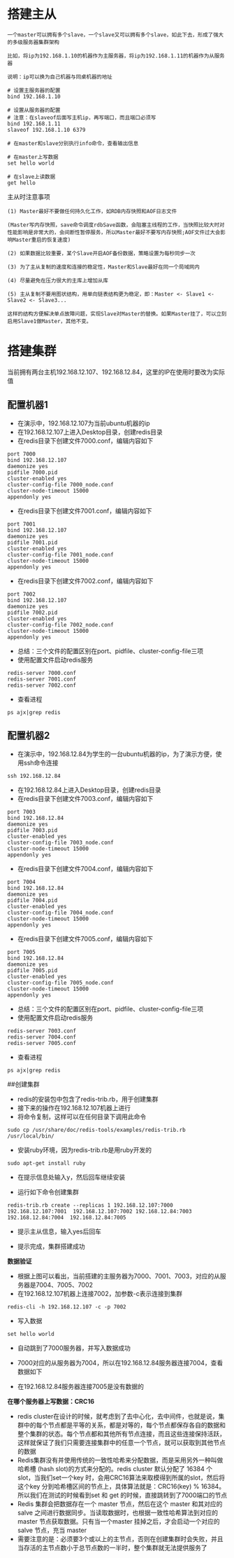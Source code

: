 # 搭建主从

```
一个master可以拥有多个slave，一个slave又可以拥有多个slave，如此下去，形成了强大的多级服务器集群架构

比如，将ip为192.168.1.10的机器作为主服务器，将ip为192.168.1.11的机器作为从服务器

说明：ip可以换为自己机器与同桌机器的地址

# 设置主服务器的配置
bind 192.168.1.10

# 设置从服务器的配置
# 注意：在slaveof后面写主机ip，再写端口，而且端口必须写
bind 192.168.1.11
slaveof 192.168.1.10 6379

# 在master和slave分别执行info命令，查看输出信息

# 在master上写数据
set hello world

# 在slave上读数据
get hello
```

主从时注意事项

```
(1) Master最好不要做任何持久化工作，如RDB内存快照和AOF日志文件

(Master写内存快照，save命令调度rdbSave函数，会阻塞主线程的工作，当快照比较大时对性能影响是非常大的，会间断性暂停服务，所以Master最好不要写内存快照;AOF文件过大会影响Master重启的恢复速度)

(2) 如果数据比较重要，某个Slave开启AOF备份数据，策略设置为每秒同步一次

(3) 为了主从复制的速度和连接的稳定性，Master和Slave最好在同一个局域网内

(4) 尽量避免在压力很大的主库上增加从库

(5) 主从复制不要用图状结构，用单向链表结构更为稳定，即：Master <- Slave1 <- Slave2 <- Slave3...

这样的结构方便解决单点故障问题，实现Slave对Master的替换。如果Master挂了，可以立刻启用Slave1做Master，其他不变。
```

# 搭建集群

当前拥有两台主机192.168.12.107、192.168.12.84，这里的IP在使用时要改为实际值

##  配置机器1

- 在演示中，192.168.12.107为当前ubuntu机器的ip
- 在192.168.12.107上进入Desktop目录，创建redis目录
- 在redis目录下创建文件7000.conf，编辑内容如下

```
port 7000
bind 192.168.12.107
daemonize yes
pidfile 7000.pid
cluster-enabled yes
cluster-config-file 7000_node.conf
cluster-node-timeout 15000
appendonly yes
```

- 在redis目录下创建文件7001.conf，编辑内容如下

```
port 7001
bind 192.168.12.107
daemonize yes
pidfile 7001.pid
cluster-enabled yes
cluster-config-file 7001_node.conf
cluster-node-timeout 15000
appendonly yes
```

- 在redis目录下创建文件7002.conf，编辑内容如下

```
port 7002
bind 192.168.12.107
daemonize yes
pidfile 7002.pid
cluster-enabled yes
cluster-config-file 7002_node.conf
cluster-node-timeout 15000
appendonly yes
```

- 总结：三个文件的配置区别在port、pidfile、cluster-config-file三项
- 使用配置文件启动redis服务

```
redis-server 7000.conf
redis-server 7001.conf
redis-server 7002.conf
```

- 查看进程

```
ps ajx|grep redis
```

## 配置机器2

- 在演示中，192.168.12.84为学生的一台ubuntu机器的ip，为了演示方便，使用ssh命令连接

```
ssh 192.168.12.84
```

- 在192.168.12.84上进入Desktop目录，创建redis目录
- 在redis目录下创建文件7003.conf，编辑内容如下

```
port 7003
bind 192.168.12.84
daemonize yes
pidfile 7003.pid
cluster-enabled yes
cluster-config-file 7003_node.conf
cluster-node-timeout 15000
appendonly yes

```

- 在redis目录下创建文件7004.conf，编辑内容如下

```
port 7004
bind 192.168.12.84
daemonize yes
pidfile 7004.pid
cluster-enabled yes
cluster-config-file 7004_node.conf
cluster-node-timeout 15000
appendonly yes

```

- 在redis目录下创建文件7005.conf，编辑内容如下

```
port 7005
bind 192.168.12.84
daemonize yes
pidfile 7005.pid
cluster-enabled yes
cluster-config-file 7005_node.conf
cluster-node-timeout 15000
appendonly yes

```

- 总结：三个文件的配置区别在port、pidfile、cluster-config-file三项
- 使用配置文件启动redis服务

```
redis-server 7003.conf
redis-server 7004.conf
redis-server 7005.conf
```

- 查看进程

```
ps ajx|grep redis
```

##创建集群

- redis的安装包中包含了redis-trib.rb，用于创建集群
- 接下来的操作在192.168.12.107机器上进行
- 将命令复制，这样可以在任何目录下调用此命令

```
sudo cp /usr/share/doc/redis-tools/examples/redis-trib.rb /usr/local/bin/
```

- 安装ruby环境，因为redis-trib.rb是用ruby开发的

```
sudo apt-get install ruby
```

- 在提示信息处输入y，然后回车继续安装

- 运行如下命令创建集群

```
redis-trib.rb create --replicas 1 192.168.12.107:7000 192.168.12.107:7001  192.168.12.107:7002 192.168.12.84:7003  192.168.12.84:7004  192.168.12.84:7005
```

- 提示主从信息，输入yes后回车

- 提示完成，集群搭建成功

**数据验证**

- 根据上图可以看出，当前搭建的主服务器为7000、7001、7003，对应的从服务器是7004、7005、7002
- 在192.168.12.107机器上连接7002，加参数-c表示连接到集群

```
redis-cli -h 192.168.12.107 -c -p 7002
```

- 写入数据

```
set hello world
```

- 自动跳到了7000服务器，并写入数据成功

- 7000对应的从服务器为7004，所以在192.168.12.84服务器连接7004，查看数据如下

- 在192.168.12.84服务器连接7005是没有数据的

**在哪个服务器上写数据：CRC16**

- redis cluster在设计的时候，就考虑到了去中心化，去中间件，也就是说，集群中的每个节点都是平等的关系，都是对等的，每个节点都保存各自的数据和整个集群的状态。每个节点都和其他所有节点连接，而且这些连接保持活跃，这样就保证了我们只需要连接集群中的任意一个节点，就可以获取到其他节点的数据 
- Redis集群没有并使用传统的一致性哈希来分配数据，而是采用另外一种叫做哈希槽 (hash slot)的方式来分配的。redis cluster 默认分配了 16384 个slot，当我们set一个key 时，会用CRC16算法来取模得到所属的slot，然后将这个key 分到哈希槽区间的节点上，具体算法就是：CRC16(key) % 16384。所以我们在测试的时候看到set 和 get 的时候，直接跳转到了7000端口的节点
- Redis 集群会把数据存在一个 master 节点，然后在这个 master 和其对应的salve 之间进行数据同步。当读取数据时，也根据一致性哈希算法到对应的 master 节点获取数据。只有当一个master 挂掉之后，才会启动一个对应的 salve 节点，充当 master
- 需要注意的是：必须要3个或以上的主节点，否则在创建集群时会失败，并且当存活的主节点数小于总节点数的一半时，整个集群就无法提供服务了

